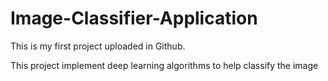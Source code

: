 # Image-Classifier-Application

This is my first project uploaded in Github.

This project implement deep learning algorithms to help classify the image
